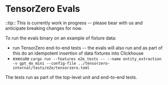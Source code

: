# TensorZero Evals

::tip:: This is currently work in progress -- please bear with us and anticipate breaking changes for now.

To run the evals binary on an example of fixture data:
* run TensorZero end-to-end tests -- the evals will also run and as part of this do an idempotent insertion of data fixtures into Clickhouse
* execute `cargo run --features e2e_tests -- --name entity_extraction -v gpt_4o_mini --config-file ../tensorzero-internal/tests/e2e/tensorzero.toml`

The tests run as part of the top-level unit and end-to-end tests.
